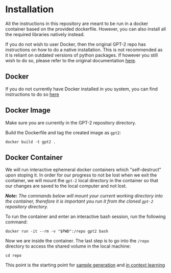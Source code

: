 # Installation

All the instructions in this repository are meant to be run in a docker container based on the provided dockerfile. However, you can also install all the required libraries natively instead.

If you do not wish to user Docker, then the original GPT-2 repo has instructions on how to do a native installation. This is not recommended as it is reliant on outdated versions of python packages. If however you still wish to do so, please refer to the original documentation [here](https://github.com/openai/gpt-2/blob/master/DEVELOPERS.md).


## Docker

If you do not currently have Docker installed in you system, you can find instructions to do so [here](https://docs.docker.com/get-docker/)

## Docker Image

Make sure you are currently in the GPT-2 repository directory.

Build the Dockerfile and tag the created image as `gpt2`:

```
docker build -t gpt2 .
```

## Docker Container

We will run interactive ephemeral docker containers which "self-destruct" upon stoping it. In order for our progress to not be lost when we exit the container, we will mount the `gpt-2` local directory in the container so that our changes are saved to the local computer and not lost.

*__Note:__ The commands below will mount your current working directory into the container, therefore it is important you run it from the cloned `gpt-2` repository directory.*

To run the container and enter an interactive bash session, run the following command:

```
docker run -it --rm -v "$PWD":/repo gpt2 bash
```

Now we are inside the container. The last step is to go into the `/repo` directory to access the shared volume in the local machine:

```
cd repo
```

This point is the starting point for [sample generation](./SAMPLEGENERATION.md) and [in context learning](./INCONTEXTLEARNING.md)
